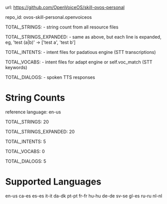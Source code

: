 url: https://github.com/OpenVoiceOS/skill-ovos-personal

repo_id: ovos-skill-personal.openvoiceos

TOTAL_STRINGS:  - string count from all resource files

TOTAL_STRINGS_EXPANDED: - same as above, but each line is expanded, eg, 'test (a|b)' -> ['test a', 'test b']

TOTAL_INTENTS: - intent files for padatious engine (STT transcriptions)

TOTAL_VOCABS: - intent files for adapt engine or self.voc_match (STT keywords)

TOTAL_DIALOGS: - spoken TTS responses

# String Counts

reference language: en-us

TOTAL_STRINGS: 20

TOTAL_STRINGS_EXPANDED: 20

TOTAL_INTENTS: 5

TOTAL_VOCABS: 0

TOTAL_DIALOGS: 5

# Supported Languages

en-us
ca-es
es-es
it-it
da-dk
pt-pt
fr-fr
hu-hu
de-de
sv-se
gl-es
ru-ru
nl-nl
